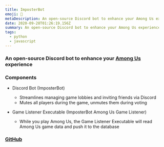 ```yaml
---
title: ImposterBot
emoji: 🚀
metaDescription: An open-source Discord bot to enhance your Among Us experience
date: 2020-09-28T01:26:19.156Z
summary: An open-source Discord bot to enhance your Among Us experience
tags:
  - python
  - javascript
---
```

### An open-source Discord bot to enhance your <a href="http://www.innersloth.com/gameAmongUs.php">Among Us</a> experience

### Components

* Discord Bot (ImposterBot)

  * Streamlines managing game lobbies and inviting friends via Discord
  * Mutes all players during the game, unmutes them during voting 
* Game Listener Executable (ImposterBot Among Us Game Listener)

  * While you play Among Us, the Game Listener Executable will read Among Us game data and push it to the database

### [GitHub](https://github.com/shiv213/ImposterBot/)